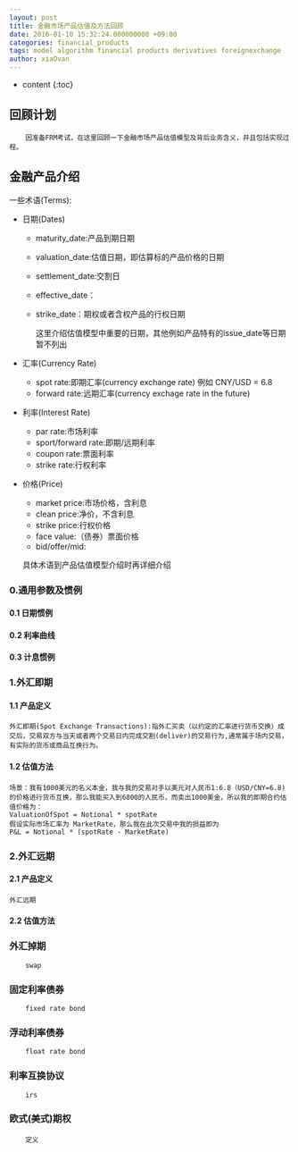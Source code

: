 ```yaml
---
layout: post
title: 金融市场产品估值及方法回顾
date: 2016-01-10 15:32:24.000000000 +09:00
categories: financial_products
tags: model algorithm financial products derivatives foreignexchange
author: xiaOvan
---
```


* content
{:toc}

## 回顾计划

        因准备FRM考试，在这里回顾一下金融市场产品估值模型及背后业务含义，并且包括实现过程。


## 金融产品介绍

  一些术语(Terms):

* 日期(Dates)
    + maturity_date:产品到期日期
    + valuation_date:估值日期，即估算标的产品价格的日期
    + settlement_date:交割日
    + effective_date：
    + strike_date：期权或者含权产品的行权日期
    
      这里介绍估值模型中重要的日期，其他例如产品特有的issue_date等日期暂不列出
* 汇率(Currency Rate)
    + spot rate:即期汇率(currency exchange rate) 例如 CNY/USD = 6.8 
    + forward rate:远期汇率(currency exchage rate in the future)
* 利率(Interest Rate)
    + par rate:市场利率
    + sport/forward rate:即期/远期利率
    + coupon rate:票面利率
    + strike rate:行权利率
* 价格(Price)
    + market price:市场价格，含利息
    + clean price:净价，不含利息
    + strike price:行权价格
    + face value:（债券）票面价格
    + bid/offer/mid: 

  具体术语到产品估值模型介绍时再详细介绍
 
### 0.通用参数及惯例

#### 0.1 日期惯例

#### 0.2 利率曲线

#### 0.3 计息惯例
 
### 1.外汇即期

#### 1.1 产品定义

    外汇即期(Spot Exchange Transactions):指外汇买卖（以约定的汇率进行货币交换）成交后，交易双方与当天或者两个交易日内完成交割(deliver)的交易行为,通常属于场内交易，有实际的货币或商品互换行为。

#### 1.2 估值方法

    场景：我有1000美元的名义本金，我与我的交易对手以美元对人民币1:6.8（USD/CNY=6.8)的价格进行货币互换，那么我能买入到6800的人民币，而卖出1000美金，所以我的即期合约估值价格为：
    ValuationOfSpot = Notional * spotRate
    假设实际市场汇率为 MarketRate，那么我在此次交易中我的损益即为
    P&L = Notional * (spotRate - MarketRate)

### 2.外汇远期

#### 2.1 产品定义
    外汇远期
#### 2.2 估值方法

### 外汇掉期

        swap
        
### 固定利率债券

        fixed rate bond

### 浮动利率债券

        float rate bond

### 利率互换协议
        
        irs
        
### 欧式(美式)期权

        定义
